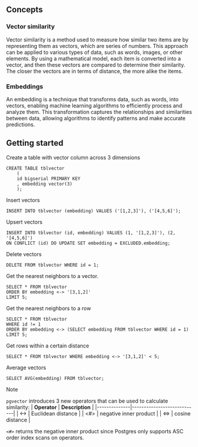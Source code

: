 ## Concepts
### Vector similarity

Vector similarity is a method used to measure how similar two items are by representing them as vectors, which are series of numbers. This approach can be applied to various types of data, such as words, images, or other elements. By using a mathematical model, each item is converted into a vector, and then these vectors are compared to determine their similarity. The closer the vectors are in terms of distance, the more alike the items.

### Embeddings

An embedding is a technique that transforms data, such as words, into vectors, enabling machine learning algorithms to efficiently process and analyze them. This transformation captures the relationships and similarities between data, allowing algorithms to identify patterns and make accurate predictions.

## Getting started

Create a table with vector column across 3 dimensions

```postgresql
CREATE TABLE tblvector 
    (
    id bigserial PRIMARY KEY
    , embedding vector(3)
    );
```

Insert vectors

```postgresql
INSERT INTO tblvector (embedding) VALUES ('[1,2,3]'), ('[4,5,6]');
```

Upsert vectors

```postgresql
INSERT INTO tblvector (id, embedding) VALUES (1, '[1,2,3]'), (2, '[4,5,6]')
ON CONFLICT (id) DO UPDATE SET embedding = EXCLUDED.embedding;

```

Delete vectors

```postgresql
DELETE FROM tblvector WHERE id = 1;
```

Get the nearest neighbors to a vector.

```postgresql
SELECT * FROM tblvector 
ORDER BY embedding <-> '[3,1,2]' 
LIMIT 5;
```

Get the nearest neighbors to a row

```postgresql
SELECT * FROM tblvector 
WHERE id != 1 
ORDER BY embedding <-> (SELECT embedding FROM tblvector WHERE id = 1) 
LIMIT 5;
```

Get rows within a certain distance

```postgresql
SELECT * FROM tblvector WHERE embedding <-> '[3,1,2]' < 5;
```

Average vectors

```postgresql
SELECT AVG(embedding) FROM tblvector;
```

> [!NOTE]
> `pgvector` introduces 3 new operators that can be used to calculate similarity:
> | **Operator** | **Description**            |
> |--------------|----------------------------|
> | <->          | Euclidean distance         |
> | <#>          | negative inner product     |
> | <=>          | cosine distance            |
>
> `<#>` returns the negative inner product since Postgres only supports ASC order index scans on operators.